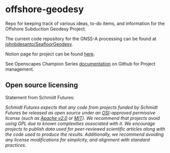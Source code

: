 # offshore-geodesy
Repo for keeping track of various ideas, to-do items, and information for the Offshore Subduction Geodesy Project.

The current code repository for the GNSS-A processing can be found at [johnbdesanto/SeafloorGeodesy](https://github.com/johnbdesanto/SeafloorGeodesy).

Notion page for project can be found [here](https://safe-mouse-a43.notion.site/GNSS-Acoustic-01f0423b3e2146f6a4465211f29cd9b9).

See Openscapes Champion Series [documentation](https://openscapes.github.io/series/core-lessons/github/github-issues.html) on Github for Project management.

## Open source licensing

Statement from Schmidt Futures:

*Schmidt Futures expects that any code from projects funded by Schmidt Futures be released as open source under an [OSI](https://opensource.org/licenses)-approved permissive license (such as [Apache v2.0](https://choosealicense.com/licenses/apache-2.0/) or [MIT](https://choosealicense.com/licenses/mit/)).
We recommend that projects avoid using GPL due to known complexities associated with it.
We encourage projects to publish data used for peer-reviewed scientific articles along with the code used to produce the results.
Additionally, we recommend avoiding any license modifications for simplicity, and alignment with standard practices.*
